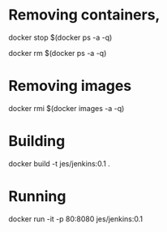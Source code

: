 # Removing containers,
docker stop $(docker ps -a -q)

docker rm $(docker ps -a -q)

# Removing images
docker rmi $(docker images -a -q)



# Building
docker build -t jes/jenkins:0.1 .


# Running

docker run -it -p 80:8080 jes/jenkins:0.1 

